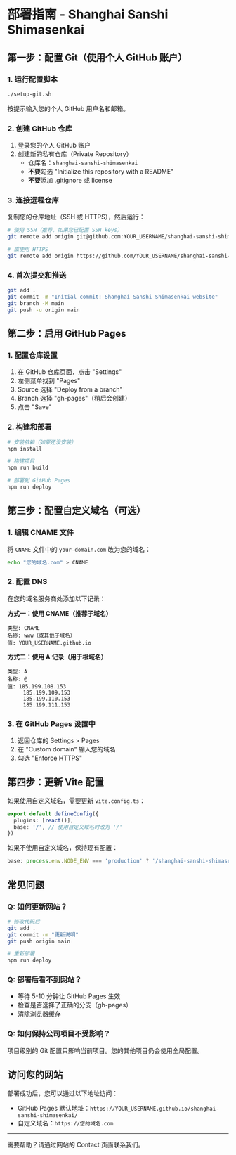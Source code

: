 # 部署指南 - Shanghai Sanshi Shimasenkai

## 第一步：配置 Git（使用个人 GitHub 账户）

### 1. 运行配置脚本
```bash
./setup-git.sh
```
按提示输入您的个人 GitHub 用户名和邮箱。

### 2. 创建 GitHub 仓库
1. 登录您的个人 GitHub 账户
2. 创建新的私有仓库（Private Repository）
   - 仓库名：`shanghai-sanshi-shimasenkai`
   - **不要**勾选 "Initialize this repository with a README"
   - **不要**添加 .gitignore 或 license

### 3. 连接远程仓库
复制您的仓库地址（SSH 或 HTTPS），然后运行：
```bash
# 使用 SSH（推荐，如果您已配置 SSH keys）
git remote add origin git@github.com:YOUR_USERNAME/shanghai-sanshi-shimasenkai.git

# 或使用 HTTPS
git remote add origin https://github.com/YOUR_USERNAME/shanghai-sanshi-shimasenkai.git
```

### 4. 首次提交和推送
```bash
git add .
git commit -m "Initial commit: Shanghai Sanshi Shimasenkai website"
git branch -M main
git push -u origin main
```

## 第二步：启用 GitHub Pages

### 1. 配置仓库设置
1. 在 GitHub 仓库页面，点击 "Settings"
2. 左侧菜单找到 "Pages"
3. Source 选择 "Deploy from a branch"
4. Branch 选择 "gh-pages"（稍后会创建）
5. 点击 "Save"

### 2. 构建和部署
```bash
# 安装依赖（如果还没安装）
npm install

# 构建项目
npm run build

# 部署到 GitHub Pages
npm run deploy
```

## 第三步：配置自定义域名（可选）

### 1. 编辑 CNAME 文件
将 `CNAME` 文件中的 `your-domain.com` 改为您的域名：
```bash
echo "您的域名.com" > CNAME
```

### 2. 配置 DNS
在您的域名服务商处添加以下记录：

**方式一：使用 CNAME（推荐子域名）**
```
类型: CNAME
名称: www（或其他子域名）
值: YOUR_USERNAME.github.io
```

**方式二：使用 A 记录（用于根域名）**
```
类型: A
名称: @
值: 185.199.108.153
     185.199.109.153
     185.199.110.153
     185.199.111.153
```

### 3. 在 GitHub Pages 设置中
1. 返回仓库的 Settings > Pages
2. 在 "Custom domain" 输入您的域名
3. 勾选 "Enforce HTTPS"

## 第四步：更新 Vite 配置

如果使用自定义域名，需要更新 `vite.config.ts`：
```typescript
export default defineConfig({
  plugins: [react()],
  base: '/', // 使用自定义域名时改为 '/'
})
```

如果不使用自定义域名，保持现有配置：
```typescript
base: process.env.NODE_ENV === 'production' ? '/shanghai-sanshi-shimasenkai/' : '/',
```

## 常见问题

### Q: 如何更新网站？
```bash
# 修改代码后
git add .
git commit -m "更新说明"
git push origin main

# 重新部署
npm run deploy
```

### Q: 部署后看不到网站？
- 等待 5-10 分钟让 GitHub Pages 生效
- 检查是否选择了正确的分支（gh-pages）
- 清除浏览器缓存

### Q: 如何保持公司项目不受影响？
项目级别的 Git 配置只影响当前项目。您的其他项目仍会使用全局配置。

## 访问您的网站

部署成功后，您可以通过以下地址访问：
- GitHub Pages 默认地址：`https://YOUR_USERNAME.github.io/shanghai-sanshi-shimasenkai/`
- 自定义域名：`https://您的域名.com`

---

需要帮助？请通过网站的 Contact 页面联系我们。
